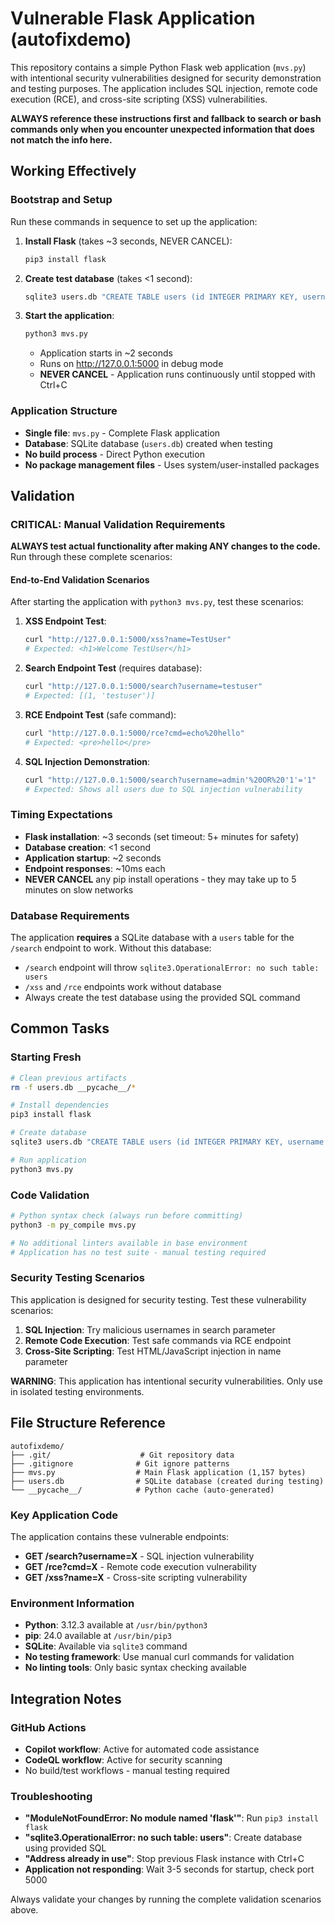 # Vulnerable Flask Application (autofixdemo)

This repository contains a simple Python Flask web application (`mvs.py`) with intentional security vulnerabilities designed for security demonstration and testing purposes. The application includes SQL injection, remote code execution (RCE), and cross-site scripting (XSS) vulnerabilities.

**ALWAYS reference these instructions first and fallback to search or bash commands only when you encounter unexpected information that does not match the info here.**

## Working Effectively

### Bootstrap and Setup
Run these commands in sequence to set up the application:

1. **Install Flask** (takes ~3 seconds, NEVER CANCEL):
   ```bash
   pip3 install flask
   ```

2. **Create test database** (takes <1 second):
   ```bash
   sqlite3 users.db "CREATE TABLE users (id INTEGER PRIMARY KEY, username TEXT); INSERT INTO users (username) VALUES ('testuser'), ('admin'), ('demo');"
   ```

3. **Start the application**:
   ```bash
   python3 mvs.py
   ```
   - Application starts in ~2 seconds
   - Runs on http://127.0.0.1:5000 in debug mode
   - **NEVER CANCEL** - Application runs continuously until stopped with Ctrl+C

### Application Structure
- **Single file**: `mvs.py` - Complete Flask application
- **Database**: SQLite database (`users.db`) created when testing
- **No build process** - Direct Python execution
- **No package management files** - Uses system/user-installed packages

## Validation

### **CRITICAL**: Manual Validation Requirements
**ALWAYS test actual functionality after making ANY changes to the code.** Run through these complete scenarios:

#### End-to-End Validation Scenarios
After starting the application with `python3 mvs.py`, test these scenarios:

1. **XSS Endpoint Test**:
   ```bash
   curl "http://127.0.0.1:5000/xss?name=TestUser"
   # Expected: <h1>Welcome TestUser</h1>
   ```

2. **Search Endpoint Test** (requires database):
   ```bash
   curl "http://127.0.0.1:5000/search?username=testuser"
   # Expected: [(1, 'testuser')]
   ```

3. **RCE Endpoint Test** (safe command):
   ```bash
   curl "http://127.0.0.1:5000/rce?cmd=echo%20hello"
   # Expected: <pre>hello</pre>
   ```

4. **SQL Injection Demonstration**:
   ```bash
   curl "http://127.0.0.1:5000/search?username=admin'%20OR%20'1'='1"
   # Expected: Shows all users due to SQL injection vulnerability
   ```

### Timing Expectations
- **Flask installation**: ~3 seconds (set timeout: 5+ minutes for safety)
- **Database creation**: <1 second  
- **Application startup**: ~2 seconds
- **Endpoint responses**: ~10ms each
- **NEVER CANCEL** any pip install operations - they may take up to 5 minutes on slow networks

### Database Requirements
The application **requires** a SQLite database with a `users` table for the `/search` endpoint to work. Without this database:
- `/search` endpoint will throw `sqlite3.OperationalError: no such table: users`
- `/xss` and `/rce` endpoints work without database
- Always create the test database using the provided SQL command

## Common Tasks

### Starting Fresh
```bash
# Clean previous artifacts
rm -f users.db __pycache__/*

# Install dependencies  
pip3 install flask

# Create database
sqlite3 users.db "CREATE TABLE users (id INTEGER PRIMARY KEY, username TEXT); INSERT INTO users (username) VALUES ('testuser'), ('admin'), ('demo');"

# Run application
python3 mvs.py
```

### Code Validation
```bash
# Python syntax check (always run before committing)
python3 -m py_compile mvs.py

# No additional linters available in base environment
# Application has no test suite - manual testing required
```

### Security Testing Scenarios
This application is designed for security testing. Test these vulnerability scenarios:

1. **SQL Injection**: Try malicious usernames in search parameter
2. **Remote Code Execution**: Test safe commands via RCE endpoint  
3. **Cross-Site Scripting**: Test HTML/JavaScript injection in name parameter

**WARNING**: This application has intentional security vulnerabilities. Only use in isolated testing environments.

## File Structure Reference
```
autofixdemo/
├── .git/                    # Git repository data
├── .gitignore              # Git ignore patterns  
├── mvs.py                  # Main Flask application (1,157 bytes)
├── users.db                # SQLite database (created during testing)
└── __pycache__/            # Python cache (auto-generated)
```

### Key Application Code
The application contains these vulnerable endpoints:
- **GET /search?username=X** - SQL injection vulnerability
- **GET /rce?cmd=X** - Remote code execution vulnerability  
- **GET /xss?name=X** - Cross-site scripting vulnerability

### Environment Information
- **Python**: 3.12.3 available at `/usr/bin/python3`
- **pip**: 24.0 available at `/usr/bin/pip3`
- **SQLite**: Available via `sqlite3` command
- **No testing framework**: Use manual curl commands for validation
- **No linting tools**: Only basic syntax checking available

## Integration Notes

### GitHub Actions
- **Copilot workflow**: Active for automated code assistance
- **CodeQL workflow**: Active for security scanning
- No build/test workflows - manual testing required

### Troubleshooting
- **"ModuleNotFoundError: No module named 'flask'"**: Run `pip3 install flask`
- **"sqlite3.OperationalError: no such table: users"**: Create database using provided SQL
- **"Address already in use"**: Stop previous Flask instance with Ctrl+C
- **Application not responding**: Wait 3-5 seconds for startup, check port 5000

Always validate your changes by running the complete validation scenarios above.